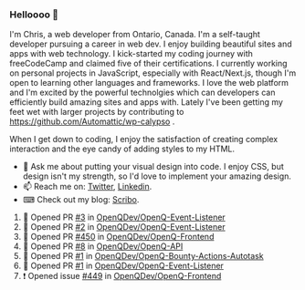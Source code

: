 ### Helloooo 👋

I'm Chris, a web developer from Ontario, Canada. I'm a self-taught developer pursuing a career in web dev. I enjoy building beautiful sites and apps with web technology.
I kick-started my coding journey with freeCodeCamp and claimed five of their certifications.  I currently working on personal projects in JavaScript, especially with React/Next.js, though I'm open to learning other languages and frameworks. I love the web platform and I'm excited by the powerful technolgies which can developers can efficiently build amazing sites and apps with. Lately I've been getting my feet wet with larger projects by contributing to https://github.com/Automattic/wp-calypso .

When I get down to coding, I enjoy the satisfaction of creating complex interaction and the eye candy of adding styles to my HTML. 

- 💬 Ask me about putting your visual design into code. I enjoy CSS, but design isn't my strength, so I'd love to implement your amazing design.
- 📫 Reach me on: [Twitter](https://twitter.com/Christo28120856), [Linkedin](https://www.linkedin.com/in/christopher-stevers-07b9a5204/).
- ⌨ Check out my blog: [Scribo](https://christopherstevers.cf).
<!--
**Christopher-Stevers/Christopher-Stevers** is a ✨ _special_ ✨ repository because its `README.md` (this file) appears on your GitHub profile.

Here are some ideas to get you started:

- 🔭 I’m currently working on ...
- 🌱 I’m currently learning ...
- 👯 I’m looking to collaborate on ...
- 🤔 I’m looking for help with ...
- 😄 Pronouns: ...
- ⚡ Fun fact: ...
-->

<!--START_SECTION:activity-->
1. 💪 Opened PR [#3](https://github.com/OpenQDev/OpenQ-Event-Listener/pull/3) in [OpenQDev/OpenQ-Event-Listener](https://github.com/OpenQDev/OpenQ-Event-Listener)
2. 💪 Opened PR [#2](https://github.com/OpenQDev/OpenQ-Event-Listener/pull/2) in [OpenQDev/OpenQ-Event-Listener](https://github.com/OpenQDev/OpenQ-Event-Listener)
3. 💪 Opened PR [#450](https://github.com/OpenQDev/OpenQ-Frontend/pull/450) in [OpenQDev/OpenQ-Frontend](https://github.com/OpenQDev/OpenQ-Frontend)
4. 💪 Opened PR [#8](https://github.com/OpenQDev/OpenQ-API/pull/8) in [OpenQDev/OpenQ-API](https://github.com/OpenQDev/OpenQ-API)
5. 💪 Opened PR [#1](https://github.com/OpenQDev/OpenQ-Bounty-Actions-Autotask/pull/1) in [OpenQDev/OpenQ-Bounty-Actions-Autotask](https://github.com/OpenQDev/OpenQ-Bounty-Actions-Autotask)
6. 💪 Opened PR [#1](https://github.com/OpenQDev/OpenQ-Event-Listener/pull/1) in [OpenQDev/OpenQ-Event-Listener](https://github.com/OpenQDev/OpenQ-Event-Listener)
7. ❗️ Opened issue [#449](https://github.com/OpenQDev/OpenQ-Frontend/issues/449) in [OpenQDev/OpenQ-Frontend](https://github.com/OpenQDev/OpenQ-Frontend)
<!--END_SECTION:activity-->
